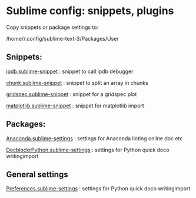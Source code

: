 # Sublime config: snippets, plugins

Copy snippets or package settings to:

/home/<username>/.config/sublime-text-3/Packages/User

## Snippets:


[ipdb.sublime-snippet](https://github.com/tdeboissiere/Configs/blob/master/Sublime/ipdb.sublime-snippet) : snippet to call ipdb debugger

[chunk.sublime-snippet](https://github.com/tdeboissiere/Configs/blob/master/Sublime/chunk.sublime-snippet) : snippet to split an array in chunks

[gridspec.sublime-snippet](https://github.com/tdeboissiere/Configs/blob/master/Sublime/gridspec.sublime-snippet) : snippet for a gridspec plot

[matplotlib.sublime-snippet](https://github.com/tdeboissiere/Configs/blob/master/Sublime/matplotlib.sublime-snippet) : snippet for matplotlib import


## Packages:

[Anaconda.sublime-settings](https://github.com/tdeboissiere/Configs/blob/master/Sublime/Anaconda.sublime-settings) : settings for Anaconda linting online doc etc

[DocblockrPython.sublime-settings](https://github.com/tdeboissiere/Configs/blob/master/Sublime/DocblockrPython.sublime-settings) : settings for Python quick doco writingimport

## General settings

[Preferences.sublime-settings](https://github.com/tdeboissiere/Configs/blob/master/Sublime/Preferences.sublime-settings) : settings for Python quick doco writingimport